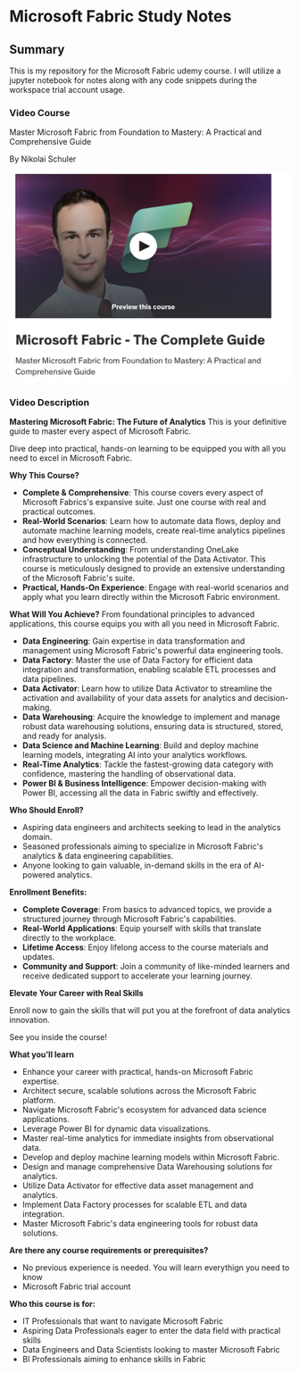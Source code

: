 # Microsoft Fabric Study Notes

## Summary

This is my repository for the Microsoft Fabric udemy course. I will utilize a jupyter notebook for notes along with any code snippets during the workspace trial account usage.

### Video Course

Master Microsoft Fabric from Foundation to Mastery: A Practical and Comprehensive Guide

By Nikolai Schuler


![thumbnail](image.png)

### Video Description

**Mastering Microsoft Fabric: The Future of Analytics**
This is your definitive guide to master every aspect of Microsoft Fabric.

Dive deep into practical, hands-on learning to be equipped you with all you need to excel in Microsoft Fabric.

**Why This Course?**

* **Complete & Comprehensive**: This course covers every aspect of Microsoft Fabrics's expansive suite. Just one course with real and practical outcomes.
* **Real-World Scenarios**: Learn how to automate data flows, deploy and automate machine learning models, create real-time analytics pipelines and how everything is connected.
* **Conceptual Understanding**: From understanding OneLake infrastructure to unlocking the potential of the Data Activator. This course is meticulously designed to provide an extensive understanding of the Microsoft Fabric's suite.
* **Practical, Hands-On Experience**: Engage with real-world scenarios and apply what you learn directly within the Microsoft Fabric environment.

**What Will You Achieve?**
From foundational principles to advanced applications, this course equips you with all you need in Microsoft Fabric.
* **Data Engineering**: Gain expertise in data transformation and management using Microsoft Fabric's powerful data engineering tools.
* **Data Factory**: Master the use of Data Factory for efficient data integration and transformation, enabling scalable ETL processes and data pipelines.
* **Data Activator**: Learn how to utilize Data Activator to streamline the activation and availability of your data assets for analytics and decision-making.
* **Data Warehousing**: Acquire the knowledge to implement and manage robust data warehousing solutions, ensuring data is structured, stored, and ready for analysis.
* **Data Science and Machine Learning**: Build and deploy machine learning models, integrating AI into your analytics workflows.
* **Real-Time Analytics**: Tackle the fastest-growing data category with confidence, mastering the handling of observational data.
* **Power BI & Business Intelligence**: Empower decision-making with Power BI, accessing all the data in Fabric swiftly and effectively.

**Who Should Enroll?**

* Aspiring data engineers and architects seeking to lead in the analytics domain.
* Seasoned professionals aiming to specialize in Microsoft Fabric's analytics & data engineering capabilities.
* Anyone looking to gain valuable, in-demand skills in the era of AI-powered analytics.

**Enrollment Benefits:**

* **Complete Coverage**: From basics to advanced topics, we provide a structured journey through Microsoft Fabric's capabilities.
* **Real-World Applications**: Equip yourself with skills that translate directly to the workplace.
* **Lifetime Access**: Enjoy lifelong access to the course materials and updates.
* **Community and Support**: Join a community of like-minded learners and receive dedicated support to accelerate your learning journey.

**Elevate Your Career with Real Skills**

Enroll now to gain the skills that will put you at the forefront of data analytics innovation.

See you inside the course!

**What you’ll learn**
* Enhance your career with practical, hands-on Microsoft Fabric expertise.
* Architect secure, scalable solutions across the Microsoft Fabric platform.
* Navigate Microsoft Fabric's ecosystem for advanced data science applications.
* Leverage Power BI for dynamic data visualizations.
* Master real-time analytics for immediate insights from observational data.
* Develop and deploy machine learning models within Microsoft Fabric.
* Design and manage comprehensive Data Warehousing solutions for analytics.
* Utilize Data Activator for effective data asset management and analytics.
* Implement Data Factory processes for scalable ETL and data integration.
* Master Microsoft Fabric's data engineering tools for robust data solutions.

**Are there any course requirements or prerequisites?**
* No previous experience is needed. You will learn everythign you need to know
* Microsoft Fabric trial account

**Who this course is for:**
* IT Professionals that want to navigate Microsoft Fabric
* Aspiring Data Professionals eager to enter the data field with practical skills
* Data Engineers and Data Scientists looking to master Microsoft Fabric
* BI Professionals aiming to enhance skills in Fabric